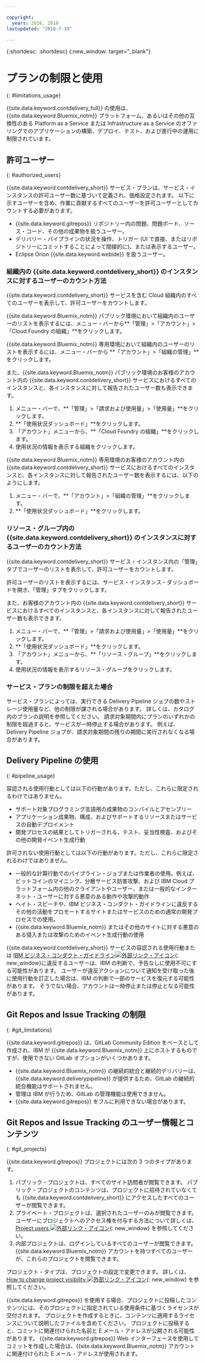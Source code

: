 ```yaml
---

copyright:
  years: 2016, 2018
lastupdated: "2018-7-19"

---
```


{:shortdesc: .shortdesc}
{:new_window: target="_blank"}

# プランの制限と使用
{: #limitations_usage}

{{site.data.keyword.contdelivery_full}} の使用は、{{site.data.keyword.Bluemix_notm}} プラットフォーム、あるいはその他の互換性のある Platform as a Service または Infrastructure as a Service のオファリングでのアプリケーションの構築、デプロイ、テスト、および進行中の運用に制限されています。

## 許可ユーザー
{: #authorized_users}

{{site.data.keyword.contdelivery_short}} サービス・プランは、サービス・インスタンスの許可ユーザー数に基づいて定義され、価格設定されます。 以下に示すユーザーを含め、作業に貢献するすべてのユーザーを許可ユーザーとしてカウントする必要があります。

 * {{site.data.keyword.gitrepos}} リポジトリー内の問題、問題ボード、ソース・コード、その他の成果物を扱うユーザー。
 * デリバリー・パイプラインの状況を操作、トリガー (UI で直接、またはリポジトリーにコミットすることによって間接的に)、または表示するユーザー。
 * Eclipse Orion {{site.data.keyword.webide}} を扱うユーザー。
 
### 組織内の {{site.data.keyword.contdelivery_short}} のインスタンスに対するユーザーのカウント方法

{{site.data.keyword.contdelivery_short}} サービスを含む Cloud 組織内のすべてのユーザーを表示して、許可ユーザーをカウントします。 

{{site.data.keyword.Bluemix_notm}} パブリック環境において組織内のユーザーのリストを表示するには、メニュー・バーから**「管理」>「アカウント」>「Cloud Foundry の組織」**をクリックします。

{{site.data.keyword.Bluemix_notm}} 専用環境において組織内のユーザーのリストを表示するには、メニュー・バーから **「アカウント」>「組織の管理」**をクリックします。

また、{{site.data.keyword.Bluemix_notm}} パブリック環境のお客様のアカウント内の {{site.data.keyword.contdelivery_short}} サービスにおけるすべてのインスタンスと、各インスタンスに対して報告されたユーザー数も表示できます。

1. メニュー・バーで、**「管理」>「請求および使用量」>「使用量」**をクリックします。
2. **「使用状況ダッシュボード」**をクリックします。
3. 「アカウント」メニューから、**「Cloud Foundry の組織」**をクリックします。
4. 使用状況の情報を表示する組織をクリックします。

{{site.data.keyword.Bluemix_notm}} 専用環境のお客様のアカウント内の {{site.data.keyword.contdelivery_short}} サービスにおけるすべてのインスタンスと、各インスタンスに対して報告されたユーザー数を表示するには、以下のようにします。

1. メニュー・バーで、**「アカウント」>「組織の管理」**をクリックします。
2. **「使用状況ダッシュボード」**をクリックします。

### リソース・グループ内の {{site.data.keyword.contdelivery_short}} のインスタンスに対するユーザーのカウント方法

{{site.data.keyword.contdelivery_short}} サービス・インスタンス内の「管理」タブでユーザーのリストを表示して、許可ユーザーをカウントします。 

許可ユーザーのリストを表示するには、サービス・インスタンス・ダッシュボードを開き、「管理」タブをクリックします。

また、お客様のアカウント内の {{site.data.keyword.contdelivery_short}} サービスにおけるすべてのインスタンスと、各インスタンスに対して報告されたユーザー数も表示できます。

1. メニュー・バーで、**「管理」>「請求および使用量」>「使用量」**をクリックします。
2. **「使用状況ダッシュボード」**をクリックします。
3. 「アカウント」メニューから、**「リソース・グループ」**をクリックします。
4. 使用状況の情報を表示するリソース・グループをクリックします。

### サービス・プランの制限を超えた場合 

サービス・プランによっては、実行できる Delivery Pipeline ジョブの数やストレージ使用量など、他の制限が課される場合があります。 詳しくは、カタログ内のプランの説明を参照してください。 請求対象期間内にプランのいずれかの制限を超過すると、サービスが一時停止する場合があります。 例えば、Delivery Pipeline ジョブが、請求対象期間の残りの期間に実行されなくなる場合があります。

## Delivery Pipeline の使用
{: #pipeline_usage}

容認される使用行動としては以下の行動があります。ただし、これらに限定されるわけではありません。

* サポート対象プログラミング言語用の成果物のコンパイルとアセンブリー
* アプリケーション成果物、構成、およびサポートするリソースまたはサービスの自動デプロイメント
* 開発プロセスの結果としてトリガーされる、テスト、妥当性検査、およびその他の開発イベント生成行動

許可されない使用行動としては以下の行動があります。ただし、これらに限定されるわけではありません。

* 一般的な計算行動でのパイプライン・ジョブまたは作業者の使用。例えば、ビットコインのマイニング、分散サービス妨害攻撃、および IBM Cloud プラットフォーム内の他のクライアントやユーザー、または一般的なインターネット・ユーザーに対する悪意のある動作や攻撃的動作
* ヘイト・スピーチや、IBM ビジネス・コンダクト・ガイドラインに違反するその他の活動をプロモートするサイトまたはサービスのための通常の開発プロセスでの使用。
* {{site.data.keyword.Bluemix_notm}} またはその他のサイトに対する悪意のある侵入または攻撃のためのイベント生成行動の使用

{{site.data.keyword.contdelivery_short}} サービスの容認される使用行動または [IBM ビジネス・コンダクト・ガイドライン![外部リンク・アイコン](../../icons/launch-glyph.svg "外部リンク・アイコン")](https://www.ibm.com/investor/governance/business-conduct-guidelines.html){: new_window}に違反するユーザーは、IBM の判断で、予告なしに使用不可にする可能性があります。 ユーザーが違反アクションについて通知を受け取った後に使用行動を訂正した場合は、IBM の判断で一部のサービスを復元する可能性があります。 そうでない場合、アカウントは一時停止または停止となる可能性があります。

## Git Repos and Issue Tracking の制限
{: #git_limitations}

{{site.data.keyword.gitrepos}} は、GitLab Community Edition をベースとして作成され、IBM が {{site.data.keyword.Bluemix_notm}} 上にホストするものですが、使用できない GitLab オプションがいくつかあります。

 * {{site.data.keyword.Bluemix_notm}} の継続的統合と継続的デリバリーは、{{site.data.keyword.deliverypipeline}} が提供するため、GitLab の継続的統合機能はサポートされません。
 * 管理は IBM が行うため、GitLab の管理機能は使用できません。
 * {{site.data.keyword.gitrepos}} をフルに利用できない場合があります。

## Git Repos and Issue Tracking のユーザー情報とコンテンツ
{: #git_projects}

{{site.data.keyword.gitrepos}} プロジェクトには次の 3 つのタイプがあります。

  1. パブリック・プロジェクトは、すべてのサイト訪問者が閲覧できます。 パブリック・プロジェクトのコンテンツは、プロジェクトに招待されていなくても {{site.data.keyword.contdelivery_short}} にアクセスしたすべてのユーザーが閲覧できます。
  2. プライベート・プロジェクトは、選択されたユーザーのみが閲覧できます。 ユーザーにプロジェクトへのアクセス権を付与する方法について詳しくは、[Project users ![外部リンク・アイコン](../../icons/launch-glyph.svg "外部リンク・アイコン")](https://git.ng.bluemix.net/help/workflow/add-user/add-user.md){: new_window} を参照してください。
  3. 内部プロジェクトは、ログインしているすべてのユーザーが閲覧できます。 {{site.data.keyword.Bluemix_notm}} アカウントを持つすべてのユーザーが、これらのプロジェクトを閲覧できます。

プロジェクト・タイプは、プロジェクトの設定で変更できます。 詳しくは、[How to change project visibility ![外部リンク・アイコン](../../icons/launch-glyph.svg "外部リンク・アイコン")](https://git.ng.bluemix.net/help/public_access/public_access#how-to-change-project-visibility){: new_window} を参照してください。

{{site.data.keyword.gitrepos}} を使用する場合、プロジェクトに投稿したコンテンツには、そのプロジェクトに指定されている使用条件に基づくライセンスが交付されます。 プロジェクトを作成するときに、コンテンツに適用するライセンスについて説明したファイルを含めてください。 プロジェクトに投稿すると、コミットに関連付けられた名前と E メール・アドレスが公開される可能性があります。 {{site.data.keyword.gitrepos}} Web インターフェースを使用してコミットを作成した場合は、{{site.data.keyword.Bluemix_notm}} アカウントに関連付けられた E メール・アドレスが使用されます。

<!-- ###Privacy with Git Repos and Issue Tracking profiles -->

<!-- A few features of {{site.data.keyword.gitrepos}} require the use of a profile page that publicly displays information that you provide. You give IBM the following permissions: -->

  <!-- a. Make the information in your profile&mdash;such as your name, email, picture, bio, social media links, and user activity&mdash;visible to other users of the service. -->

  <!-- b. Publicly disclose your name and other public information and activities that are associated with your use of the service, or otherwise publicize the fact that you are a user of the service, without any further notice to you. -->

<!-- The email address that is associated with your profile page is derived from your {{site.data.keyword.Bluemix_notm}} account details. To modify the email address that is displayed on your profile page, modify your {{site.data.keyword.Bluemix_notm}} account. -->

<!-- ## Deprecated services
{: #deprecated_services} -->

<!--{{site.data.keyword.trackplan}} and {{site.data.keyword.deliverypipeline}} Classic, which are part of IBM Bluemix {{site.data.keyword.jazzhub_short}} (JazzHub), are being retired. For more information, see [Track & Plan Retirement ![External link icon](../../icons/launch-glyph.svg "External link icon")](https://www.ibm.com/blogs/bluemix/2017/04/track-plan-retirement/){: new_window} and [Delivery Pipeline Retirement ![External link icon](../../icons/launch-glyph.svg "External link icon")](https://www.ibm.com/blogs/bluemix/2017/04/delivery-pipeline-retirement/){: new_window}. -->

<!-- Starting on May 25, no new JazzHub projects can be created. Through automatic rolling upgrades, JazzHub projects will be upgraded to {{site.data.keyword.contdelivery_short}} toolchains. The JazzHub site will be removed from service in early July. For more information about the upgrade, see [Upgrading JazzHub project to Bluemix Continuous Delivery toolchains ![External link icon](../../icons/launch-glyph.svg "External link icon")](https://developer.ibm.com/devops-services/2017/4/18/upgrading-jazzhub-projects-bluemix-continuous-delivery-toolchains/){: new_window} -->
